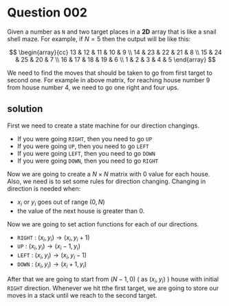 # Question 002

Given a number as ```N``` and two target places in a __2D__ array that is like
a snail shell maze. For example, if $N = 5$ then the output will be like this:

$$
\begin{array}{cc}
  13 & 12 & 11 & 10 & 9 \\
  14 & 23 & 22 & 21 & 8 \\
  15 & 24 & 25 & 20 & 7 \\
  16 & 17 & 18 & 19 & 6 \\
  1 & 2 & 3 & 4 & 5
\end{array}
$$

We need to find the moves that should be taken to go from first target to second one.
For example in above matrix, for reaching house number 9 from house number 4, we
need to go one right and four ups.

## solution

First we need to create a state machine for our direction changings.

- If you were going ```RIGHT```, then you need to go ```UP```
- If you were going ```UP```, then you need to go ```LEFT```
- If you were going ```LEFT```, then you need to go ```DOWN```
- If you were going ```DOWN```, then you need to go ```RIGHT```

Now we are going to create a $N \times N$ matrix with 0 value for each house.
Also, we need is to set some rules for direction changing. Changing in direction is needed
when:

- $x_i$ or $y_i$ goes out of range $(0,N)$
- the value of the next house is greater than 0.

Now we are going to set action functions for each of our directions.

- ```RIGHT``` : $(x_i, y_i) \to (x_i, y_i + 1)$
- ```UP``` : $(x_i, y_i) \to (x_i - 1, y_i)$
- ```LEFT``` : $(x_i, y_i) \to (x_i, y_i - 1)$
- ```DOWN``` : $(x_i, y_i) \to (x_i + 1, y_i)$

After that we are going to start from $(N-1,0)$ ( as $(x_i, y_i)$ ) house with initial ```RIGHT```
direction. Whenever we hit tthe first target, we are going to store our moves in a stack until
we reach to the second target.
